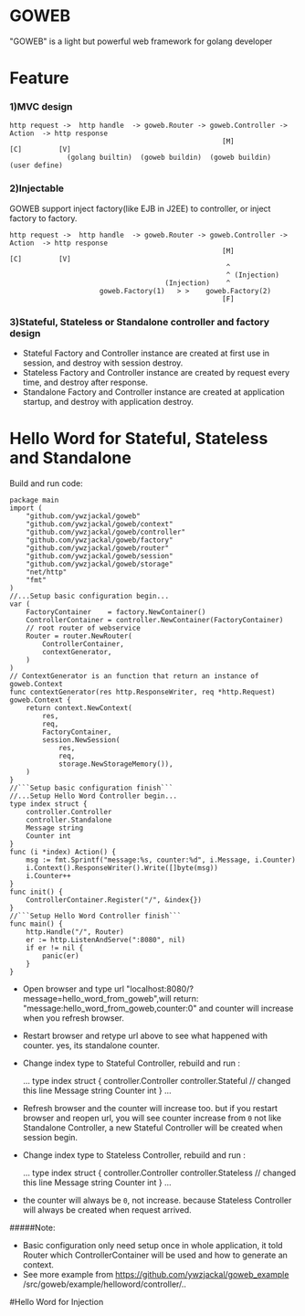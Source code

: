 # GOWEB

"GOWEB" is a light but powerful web framework for golang developer

# Feature
### 1)MVC design

    http request ->  http handle  -> goweb.Router -> goweb.Controller ->    Action  -> http response 
                                                        [M]                   [C]         [V]
                  (golang builtin)  (goweb buildin)  (goweb buildin)    (user define)  
                  
### 2)Injectable

GOWEB support inject factory(like EJB in J2EE) to controller, or inject factory to factory.

    http request ->  http handle  -> goweb.Router -> goweb.Controller ->    Action  -> http response 
                                                        [M]                   [C]         [V]
                                                         ^
                                                         ^ (Injection) 
                                          (Injection)    ^
                          goweb.Factory(1)   > >    goweb.Factory(2)
                                                        [F]

### 3)Stateful, Stateless or Standalone controller and factory design

* Stateful Factory and Controller instance are created at first use in session, and destroy with session destroy.
* Stateless Factory and Controller instance are created by request every time, and destroy after response.
* Standalone Factory and Controller instance are created at application startup, and destroy with application destroy.

# Hello Word for Stateful, Stateless and Standalone

Build and run code:

    package main
    import (
    	"github.com/ywzjackal/goweb"
    	"github.com/ywzjackal/goweb/context"
    	"github.com/ywzjackal/goweb/controller"
    	"github.com/ywzjackal/goweb/factory"
    	"github.com/ywzjackal/goweb/router"
    	"github.com/ywzjackal/goweb/session"
    	"github.com/ywzjackal/goweb/storage"
    	"net/http"
    	"fmt"
    )
    //...Setup basic configuration begin...
    var (
    	FactoryContainer    = factory.NewContainer()
    	ControllerContainer = controller.NewContainer(FactoryContainer)
    	// root router of webservice
    	Router = router.NewRouter(
    		ControllerContainer,
    		contextGenerator,
    	)
    )
    // ContextGenerator is an function that return an instance of goweb.Context
    func contextGenerator(res http.ResponseWriter, req *http.Request) goweb.Context {
    	return context.NewContext(
    		res,
    		req,
    		FactoryContainer,
    		session.NewSession(
    			res,
    			req,
    			storage.NewStorageMemory()),
    	)
    }
    //```Setup basic configuration finish```
    //...Setup Hello Word Controller begin...
    type index struct {
    	controller.Controller
    	controller.Standalone
    	Message string
    	Counter int
    }
    func (i *index) Action() {
    	msg := fmt.Sprintf("message:%s, counter:%d", i.Message, i.Counter)
    	i.Context().ResponseWriter().Write([]byte(msg))
    	i.Counter++
    }
    func init() {
    	ControllerContainer.Register("/", &index{})
    }
    //```Setup Hello Word Controller finish```
    func main() {
    	http.Handle("/", Router)
    	er := http.ListenAndServe(":8080", nil)
    	if er != nil {
    		panic(er)
    	}
    }

    
* Open browser and type url "localhost:8080/?message=hello_word_from_goweb",will return: "message:hello_word_from_goweb,counter:0"
and counter will increase when you refresh browser.
* Restart browser and retype url above to see what happened with counter. yes, its standalone counter.
* Change index type to Stateful Controller, rebuild and run :


    ...
    type index struct {
    	controller.Controller
    	controller.Stateful // changed this line
    	Message string
    	Counter int
    }
    ...

* Refresh browser and the counter will increase too. but if you restart browser and reopen url, you will see counter increase from `0`
 not like Standalone Controller, a new Stateful Controller will be created when session begin.
* Change index type to Stateless Controller, rebuild and run :


    ...
    type index struct {
    	controller.Controller
    	controller.Stateless // changed this line
    	Message string
    	Counter int
    }
    ...
    

* the counter will always be `0`, not increase. because Stateless Controller will always be created when request arrived.

#####Note: 

* Basic configuration only need setup once in whole application, it told Router which ControllerContainer will be used and 
how to generate an context.
* See more example from <https://github.com/ywzjackal/goweb_example> /src/goweb/example/helloword/controller/..

#Hello Word for Injection
